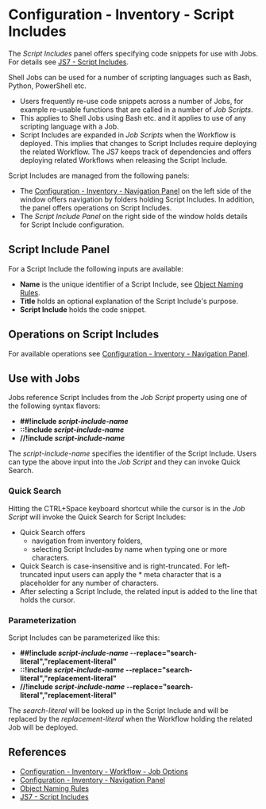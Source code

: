 # Configuration - Inventory - Script Includes

The *Script Includes* panel offers specifying code snippets for use with Jobs. For details see [JS7 - Script Includes](https://kb.sos-berlin.com/display/JS7/JS7+-+Script+Includes).

Shell Jobs can be used for a number of scripting languages such as Bash, Python, PowerShell etc.

- Users frequently re-use code snippets across a number of Jobs, for example re-usable functions that are called in a number of *Job Scripts*.
- This applies to Shell Jobs using Bash etc. and it applies to use of any scripting language with a Job.
- Script Includes are expanded in *Job Scripts* when the Workflow is deployed. This implies that changes to Script Includes require deploying the related Workflow. The JS7 keeps track of dependencies and offers deploying related Workflows when releasing the Script Include.

Script Includes are managed from the following panels:

- The [Configuration - Inventory - Navigation Panel](/configuration-inventory-navigation) on the left side of the window offers navigation by folders holding Script Includes. In addition, the panel offers operations on Script Includes.
- The *Script Include Panel* on the right side of the window holds details for Script Include configuration.

## Script Include Panel

For a Script Include the following inputs are available:

- **Name** is the unique identifier of a Script Include, see [Object Naming Rules](/object-naming-rules).
- **Title** holds an optional explanation of the Script Include's purpose.
- **Script Include** holds the code snippet.

## Operations on Script Includes

For available operations see [Configuration - Inventory - Navigation Panel](/configuration-inventory-navigation).

## Use with Jobs

Jobs reference Script Includes from the *Job Script* property using one of the following syntax flavors:

- **\#\#!include *script-include-name***
- **\:\:!include *script-include-name***
- **\/\/!include *script-include-name***

The *script-include-name* specifies the identifier of the Script Include. Users can type the above input into the *Job Script* and they can invoke Quick Search.

### Quick Search

Hitting the CTRL+Space keyboard shortcut while the cursor is in the *Job Script* will invoke the Quick Search for Script Includes:

- Quick Search offers 
  - navigation from inventory folders,
  - selecting Script Includes by name when typing one or more characters.
- Quick Search is case-insensitive and is right-truncated. For left-truncated input users can apply the \* meta character that is a placeholder for any number of characters.
- After selecting a Script Include, the related input is added to the line that holds the cursor.

### Parameterization

Script Includes can be parameterized like this:

- **\#\#!include *script-include-name* --replace="search-literal","replacement-literal"**
- **\:\:!include *script-include-name* --replace="search-literal","replacement-literal"**
- **\/\/!include *script-include-name* --replace="search-literal","replacement-literal"**

The *search-literal* will be looked up in the Script Include and will be replaced by the *replacement-literal* when the Workflow holding the related Job will be deployed.

## References

- [Configuration - Inventory - Workflow - Job Options](/configuration-inventory-workflow-job-options)
- [Configuration - Inventory - Navigation Panel](/configuration-inventory-navigation)
- [Object Naming Rules](/object-naming-rules)
- [JS7 - Script Includes](https://kb.sos-berlin.com/display/JS7/JS7+-+Script+Includes)
